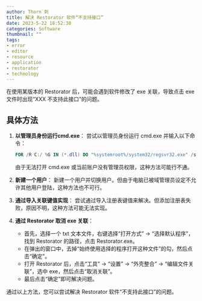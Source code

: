```yaml
---
author: Thorn`刺
title: 解决 Restorator 软件“不支持接口”
date: 2023-5-22 18:52:30
categories: Software
thumbnail: ""
tags:
- error
- editor
- resource
- application
- restorator
- technology
---
```


在使用某版本的 Restorator 后，可能会遇到软件修改了 exe 关联，导致点击 exe 文件时出现“XXX 不支持此接口”的问题。<!--more-->

## 具体方法

1. **以管理员身份运行cmd.exe**： 尝试以管理员身份运行 cmd.exe 并输入以下命令：

   ```powershell
   FOR /R C:/ %G IN (*.dll) DO "%systemroot%/system32/regsvr32.exe" /s "%G"
   ```

   由于无法打开 cmd.exe 或当前账户没有管理员权限，这种方法可能行不通。

2. **新建一个用户**： 新建一个用户并切换用户。但由于电脑已被域管理员设定不允许其他用户登陆，这种方法也不可行。

3. **通过导入关联键值实现**： 尝试通过导入注册表键值来解决。但添加注册表失败，原因不明，这种方法可能无法实现。

4. **通过 Restorator 取消 exe 关联**：

   - 首先，选择一个 txt 文本文件，右键选择“打开方式” -> “选择默认程序”，找到 Restorator 的路径，点击 Restorator.exe。
   - 在弹出的窗口中，去掉“始终使用选择的程序打开这种文件”的勾，然后点击“确定”。
   - 打开 Restorator 后，点击“工具” -> “设置” -> “外壳整合” -> “编辑文件关联”，选中 exe，然后点击“取消关联”。
   - 最后点击“确定”即可解决问题。

通过以上方法，您可以尝试解决 Restorator 软件“不支持此接口”的问题。